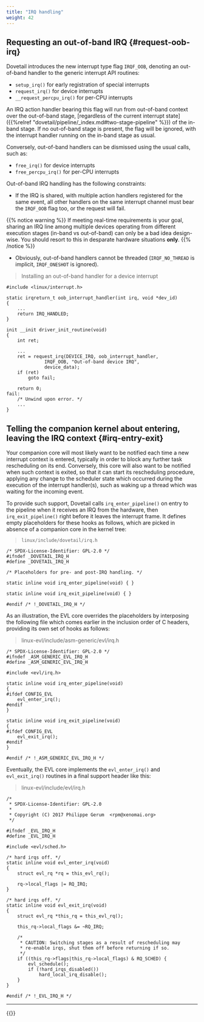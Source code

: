 ```yaml
---
title: "IRQ handling"
weight: 42
---
```


## Requesting an out-of-band IRQ {#request-oob-irq}

Dovetail introduces the new interrupt type flag `IRQF_OOB`, denoting
an out-of-band handler to the generic interrupt API routines:

- `setup_irq()` for early registration of special interrupts
- `request_irq()` for device interrupts
- `__request_percpu_irq()` for per-CPU interrupts

An IRQ action handler bearing this flag will run from out-of-band
context over the out-of-band stage, [regardless of the current
interrupt state]({{%relref
"dovetail/pipeline/_index.md#two-stage-pipeline" %}}) of the in-band
stage. If no out-of-band stage is present, the flag will be ignored,
with the interrupt handler running on the in-band stage as usual.

Conversely, out-of-band handlers can be dismissed using the usual
calls, such as:

- `free_irq()` for device interrupts
- `free_percpu_irq()` for per-CPU interrupts

Out-of-band IRQ handling has the following constraints:

- If the IRQ is shared, with multiple action handlers registered for
  the same event, all other handlers on the same interrupt channel
  must bear the `IRQF_OOB` flag too, or the request will fail.

{{% notice warning %}}
If meeting real-time requirements is your goal, sharing an IRQ line
among multiple devices operating from different execution stages
(in-band vs out-of-band) can only be a bad idea design-wise. You
should resort to this in desparate hardware situations **only**.
{{% /notice %}}

- Obviously, out-of-band handlers cannot be threaded (`IRQF_NO_THREAD`
  is implicit, `IRQF_ONESHOT` is ignored).

> Installing an out-of-band handler for a device interrupt

```
#include <linux/interrupt.h>

static irqreturn_t oob_interrupt_handler(int irq, void *dev_id)
{
	...
	return IRQ_HANDLED;
}

init __init driver_init_routine(void)
{
	int ret;

	...
	ret = request_irq(DEVICE_IRQ, oob_interrupt_handler,
			  IRQF_OOB, "Out-of-band device IRQ",
			  device_data);
	if (ret)
		goto fail;

	return 0;
fail:
	/* Unwind upon error. */
	...
}
```

## Telling the companion kernel about entering, leaving the IRQ context {#irq-entry-exit}

Your companion core will most likely want to be notified each time a
new interrupt context is entered, typically in order to block any
further task rescheduling on its end. Conversely, this core will also
want to be notified when such context is exited, so that it can start
its rescheduling procedure, applying any change to the scheduler state
which occurred during the execution of the interrupt handler(s), such
as waking up a thread which was waiting for the incoming event.

To provide such support, Dovetail calls `irq_enter_pipeline()` on
entry to the pipeline when it receives an IRQ from the hardware, then
`irq_exit_pipeline()` right before it leaves the interrupt frame. It
defines empty placeholders for these hooks as follows, which are
picked in absence of a companion core in the kernel tree:

>  `linux/include/dovetail/irq.h` 
```
/* SPDX-License-Identifier: GPL-2.0 */
#ifndef _DOVETAIL_IRQ_H
#define _DOVETAIL_IRQ_H

/* Placeholders for pre- and post-IRQ handling. */

static inline void irq_enter_pipeline(void) { }

static inline void irq_exit_pipeline(void) { }

#endif /* !_DOVETAIL_IRQ_H */
```

As an illustration, the EVL core overrides the placeholders by
interposing the following file which comes earlier in the inclusion
order of C headers, providing its own set of hooks as follows:

> linux-evl/include/asm-generic/evl/irq.h
```
/* SPDX-License-Identifier: GPL-2.0 */
#ifndef _ASM_GENERIC_EVL_IRQ_H
#define _ASM_GENERIC_EVL_IRQ_H

#include <evl/irq.h>

static inline void irq_enter_pipeline(void)
{
#ifdef CONFIG_EVL
	evl_enter_irq();
#endif
}

static inline void irq_exit_pipeline(void)
{
#ifdef CONFIG_EVL
	evl_exit_irq();
#endif
}

#endif /* !_ASM_GENERIC_EVL_IRQ_H */
```

Eventually, the EVL core implements the `evl_enter_irq()` and
`evl_exit_irq()` routines in a final support header like this:

> linux-evl/include/evl/irq.h
```
/*
 * SPDX-License-Identifier: GPL-2.0
 *
 * Copyright (C) 2017 Philippe Gerum  <rpm@xenomai.org>
 */

#ifndef _EVL_IRQ_H
#define _EVL_IRQ_H

#include <evl/sched.h>

/* hard irqs off. */
static inline void evl_enter_irq(void)
{
	struct evl_rq *rq = this_evl_rq();

	rq->local_flags |= RQ_IRQ;
}

/* hard irqs off. */
static inline void evl_exit_irq(void)
{
	struct evl_rq *this_rq = this_evl_rq();

	this_rq->local_flags &= ~RQ_IRQ;

	/*
	 * CAUTION: Switching stages as a result of rescheduling may
	 * re-enable irqs, shut them off before returning if so.
	 */
	if ((this_rq->flags|this_rq->local_flags) & RQ_SCHED) {
		evl_schedule();
		if (!hard_irqs_disabled())
			hard_local_irq_disable();
	}
}

#endif /* !_EVL_IRQ_H */
```

---

{{<lastmodified>}}
